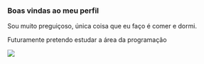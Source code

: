 ### Boas vindas ao meu perfil
Sou muito preguiçoso, única coisa que eu faço é comer e dormi.

Futuramente pretendo estudar a área da programação

![](https://tenor.com/pt-BR/view/bart-el-papuselo-bart-simpson-bart-bart-sinson-gif-26627444)

